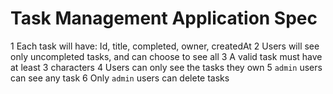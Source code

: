 # Task Management Application Spec

1 Each task will have: Id, title, completed, owner, createdAt
2 Users will see only uncompleted tasks, and can choose to see all
3 A valid task must have at least 3 characters
4 Users can only see the tasks they own
5 `admin` users can see any task
6 Only `admin` users can delete tasks
